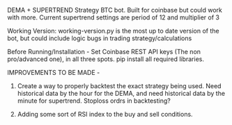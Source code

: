 DEMA + SUPERTREND Strategy BTC bot. Built for coinbase but could work with more. 
Current supertrend settings are period of 12 and multiplier of 3

Working Version: working-version.py is the most up to date version of the bot, but could include logic bugs in trading strategy/calculations


Before Running/Installation - 
Set Coinbase REST API keys (The non pro/advanced one), in all three spots. 
pip install all required libraries. 



IMPROVEMENTS TO BE MADE - 
  1. Create a way to properly backtest the exact strategy being used. Need historical data by the hour for the DEMA, and need historical data by the minute for supertrend. Stoploss ordrs in backtesting?  
 
  3. Adding some sort of RSI index to the buy and sell conditions. 
